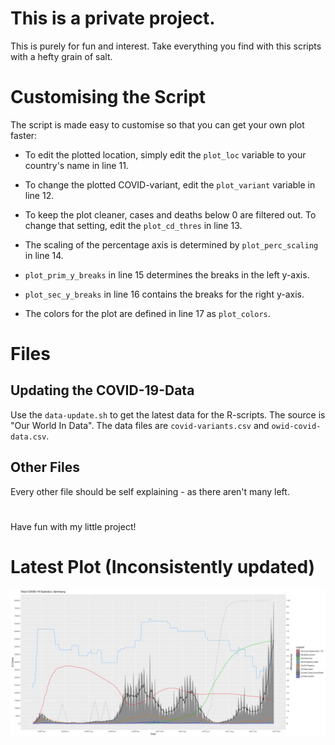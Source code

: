 # This is a private project.

This is purely for fun and interest. Take everything you find with this scripts with a hefty grain of salt.

# Customising the Script

The script is made easy to customise so that you can get your own plot faster:

- To edit the plotted location, simply edit the `plot_loc` variable to your country's name in line 11.

- To change the plotted COVID-variant, edit the `plot_variant` variable in line 12.

- To keep the plot cleaner, cases and deaths below 0 are filtered out.
To change that setting, edit the `plot_cd_thres` in line 13.

- The scaling of the percentage axis is determined by `plot_perc_scaling` in line 14.

- `plot_prim_y_breaks` in line 15 determines the breaks in the left y-axis.

- `plot_sec_y_breaks` in line 16 contains the breaks for the right y-axis.

- The colors for the plot are defined in line 17 as `plot_colors`.

# Files

## Updating the COVID-19-Data
Use the `data-update.sh` to get the latest data for the R-scripts. The source is "Our World In Data".
The data files are `covid-variants.csv` and `owid-covid-data.csv`.
## Other Files
Every other file should be self explaining - as there aren't many left.

#
Have fun with my little project!

# Latest Plot (Inconsistently updated)
<img src="./plot.svg">